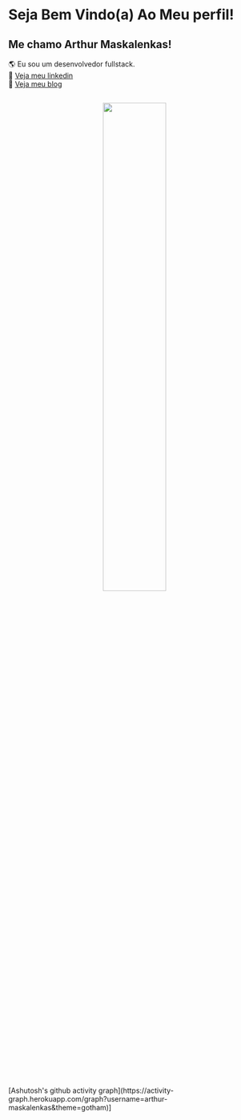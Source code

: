 # Seja Bem Vindo(a) Ao Meu perfil!

## Me chamo Arthur Maskalenkas!

🌎 Eu sou um desenvolvedor fullstack.
</br>
💼 <a href="https://www.linkedin.com/in/arthur-maskalenkas-915431214/">Veja meu linkedin</a>
<br/>
📲  <a href="https://maskalenkas.dev/">Veja meu blog</a>
</br>

##
<p align="center" width="100%">
    <img width= "50%" src="http://github-readme-streak-stats.herokuapp.com?user=arthur-maskalenkas&theme=gotham&hide_border=true" width="450"/>
</p> 
[Ashutosh's github activity graph](https://activity-graph.herokuapp.com/graph?username=arthur-maskalenkas&theme=gotham)]
